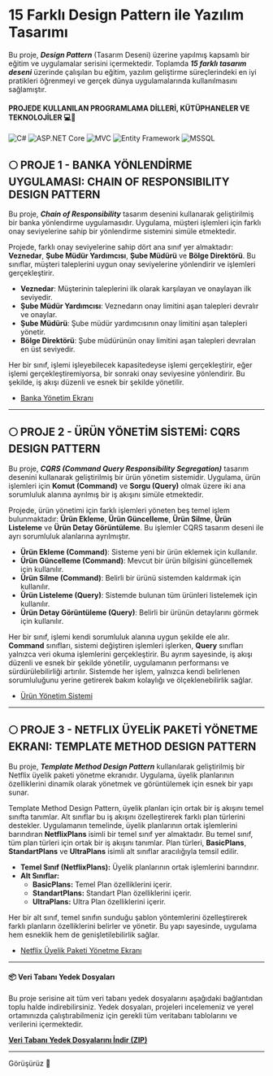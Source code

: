 # 15 Farklı Design Pattern ile Yazılım Tasarımı 

Bu proje, ***Design Pattern*** (Tasarım Deseni) üzerine yapılmış kapsamlı bir eğitim ve uygulamalar serisini içermektedir. Toplamda ***15 farklı tasarım deseni*** üzerinde çalışılan bu eğitim, yazılım geliştirme süreçlerindeki en iyi pratikleri öğrenmeyi ve gerçek dünya uygulamalarında kullanılmasını sağlamıştır.

#### PROJEDE KULLANILAN PROGRAMLAMA DİLLERİ, KÜTÜPHANELER VE TEKNOLOJİLER 💻🔧
<p>
  <img alt="C#" src="https://img.shields.io/badge/C%23-%23239120.svg?style=for-the-badge&logo=csharp&logoColor=white&logoWidth=50" />
  <img alt="ASP.NET Core" src="https://img.shields.io/badge/ASP.NET%20Core-%231BA3E8.svg?style=for-the-badge&logo=dotnet&logoColor=white" />
  <img alt="MVC" src="https://img.shields.io/badge/MVC-%23DD0031.svg?style=for-the-badge&logo=generic&logoColor=white" />
  <img alt="Entity Framework" src="https://img.shields.io/badge/Entity%20Framework-%2358B9C9.svg?style=for-the-badge&logo=generic&logoColor=white" />
  <img alt="MSSQL" src="https://img.shields.io/badge/MSSQL-%23B22222.svg?style=for-the-badge&logo=microsoft-sql-server&logoColor=white" />
</p>

## 🌕 PROJE 1 - BANKA YÖNLENDİRME UYGULAMASI: CHAIN OF RESPONSIBILITY DESIGN PATTERN

Bu proje, ***Chain of Responsibility*** tasarım desenini kullanarak geliştirilmiş bir banka yönlendirme uygulamasıdır. Uygulama, müşteri işlemleri için farklı onay seviyelerine sahip bir yönlendirme sistemini simüle etmektedir. 

Projede, farklı onay seviyelerine sahip dört ana sınıf yer almaktadır: **Veznedar**, **Şube Müdür Yardımcısı**, **Şube Müdürü** ve **Bölge Direktörü**. Bu sınıflar, müşteri taleplerini uygun onay seviyelerine yönlendirir ve işlemleri gerçekleştirir. 

- **Veznedar**: Müşterinin taleplerini ilk olarak karşılayan ve onaylayan ilk seviyedir.
- **Şube Müdür Yardımcısı**: Veznedarın onay limitini aşan talepleri devralır ve onaylar.
- **Şube Müdürü**: Şube müdür yardımcısının onay limitini aşan talepleri yönetir.
- **Bölge Direktörü**: Şube müdürünün onay limitini aşan talepleri devralan en üst seviyedir.

Her bir sınıf, işlemi işleyebilecek kapasitedeyse işlemi gerçekleştirir, eğer işlemi gerçekleştiremiyorsa, bir sonraki onay seviyesine yönlendirir. Bu şekilde, iş akışı düzenli ve esnek bir şekilde yönetilir.

- [Banka Yönetim Ekranı](https://github.com/user-attachments/assets/53c7fd61-c00b-40ee-8fee-4fc30688bc52)
-----------------------------------------------------------------------
## 🌕 PROJE 2 - ÜRÜN YÖNETİM SİSTEMİ: CQRS DESIGN PATTERN

Bu proje, ***CQRS (Command Query Responsibility Segregation)*** tasarım desenini kullanarak geliştirilmiş bir ürün yönetim sistemidir. Uygulama, ürün işlemleri için **Komut (Command)** ve **Sorgu (Query)** olmak üzere iki ana sorumluluk alanına ayrılmış bir iş akışını simüle etmektedir.

Projede, ürün yönetimi için farklı işlemleri yöneten beş temel işlem bulunmaktadır: **Ürün Ekleme**, **Ürün Güncelleme**, **Ürün Silme**, **Ürün Listeleme** ve **Ürün Detay Görüntüleme**. Bu işlemler CQRS tasarım deseni ile ayrı sorumluluk alanlarına ayrılmıştır.

- **Ürün Ekleme (Command)**: Sisteme yeni bir ürün eklemek için kullanılır.
- **Ürün Güncelleme (Command)**: Mevcut bir ürün bilgisini güncellemek için kullanılır.
- **Ürün Silme (Command)**: Belirli bir ürünü sistemden kaldırmak için kullanılır.
- **Ürün Listeleme (Query)**: Sistemde bulunan tüm ürünleri listelemek için kullanılır.
- **Ürün Detay Görüntüleme (Query)**: Belirli bir ürünün detaylarını görmek için kullanılır.

Her bir sınıf, işlemi kendi sorumluluk alanına uygun şekilde ele alır. **Command** sınıfları, sistemi değiştiren işlemleri işlerken, **Query** sınıfları yalnızca veri okuma işlemlerini gerçekleştirir. Bu ayrım sayesinde, iş akışı düzenli ve esnek bir şekilde yönetilir, uygulamanın performansı ve sürdürülebilirliği artırılır. Sistemde her işlem, yalnızca kendi belirlenen sorumluluğunu yerine getirerek bakım kolaylığı ve ölçeklenebilirlik sağlar.

- [Ürün Yönetim Sistemi](https://github.com/user-attachments/assets/8e9e7502-ca90-4f1b-9306-668a49397a99)

-----------------------------------------------------------------------

## 🌕 PROJE 3 - NETFLIX ÜYELİK PAKETİ YÖNETME EKRANI: TEMPLATE METHOD DESIGN PATTERN

Bu proje, ***Template Method Design Pattern*** kullanılarak geliştirilmiş bir Netflix üyelik paketi yönetme ekranıdır. Uygulama, üyelik planlarının özelliklerini dinamik olarak yönetmek ve görüntülemek için esnek bir yapı sunar.

Template Method Design Pattern, üyelik planları için ortak bir iş akışını temel sınıfta tanımlar. Alt sınıflar bu iş akışını özelleştirerek farklı plan türlerini destekler. Uygulamanın temelinde, üyelik planlarının ortak işlemlerini barındıran **NetflixPlans** isimli bir temel sınıf yer almaktadır. Bu temel sınıf, tüm plan türleri için ortak bir iş akışını tanımlar. Plan türleri, **BasicPlans**, **StandartPlans** ve **UltraPlans** isimli alt sınıflar aracılığıyla temsil edilir.

- **Temel Sınıf (NetflixPlans):** Üyelik planlarının ortak işlemlerini barındırır.  
- **Alt Sınıflar:**  
  - **BasicPlans:** Temel Plan özelliklerini içerir.  
  - **StandartPlans:** Standart Plan özelliklerini içerir.  
  - **UltraPlans:** Ultra Plan özelliklerini içerir.
    
 Her bir alt sınıf, temel sınıfın sunduğu şablon yöntemlerini özelleştirerek farklı planların özelliklerini belirler ve yönetir. Bu yapı sayesinde, uygulama hem esneklik hem de genişletilebilirlik sağlar.
 
- [Netflix Üyelik Paketi Yönetme Ekranı](https://github.com/user-attachments/assets/76c6589c-eb3b-460c-9a0d-e4a07f58293b)

-----------------------------------------------------------------------

#### 📦 Veri Tabanı Yedek Dosyaları

Bu proje serisine ait tüm veri tabanı yedek dosyalarını aşağıdaki bağlantıdan toplu halde indirebilirsiniz. Yedek dosyaları, projeleri incelemeniz ve yerel ortamınızda çalıştırabilmeniz için gerekli tüm veritabanı tablolarını ve verilerini içermektedir.

[**Veri Tabanı Yedek Dosyalarını İndir (ZIP)**](https://drive.google.com/file/d/19i26qy_iTlNNk7_-jTYTxd22AYsn9sDx/view?usp=sharing)

-----------------------------------------------------------------------

Görüşürüz 🎉
